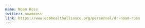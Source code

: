```yaml
---
name: Noam Ross
twitter: noamross
link: https://www.ecohealthalliance.org/personnel/dr-noam-ross
---
```

